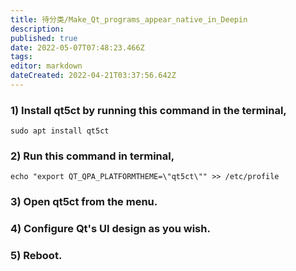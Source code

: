 ```yaml
---
title: 待分类/Make_Qt_programs_appear_native_in_Deepin
description: 
published: true
date: 2022-05-07T07:48:23.466Z
tags: 
editor: markdown
dateCreated: 2022-04-21T03:37:56.642Z
---
```


### 1) Install qt5ct by running this command in the terminal,
    sudo apt install qt5ct

### 2) Run this command in terminal,
    echo "export QT_QPA_PLATFORMTHEME=\"qt5ct\"" >> /etc/profile

### 3) Open qt5ct from the menu.

### 4) Configure Qt's UI design as you wish.

### 5) Reboot.
